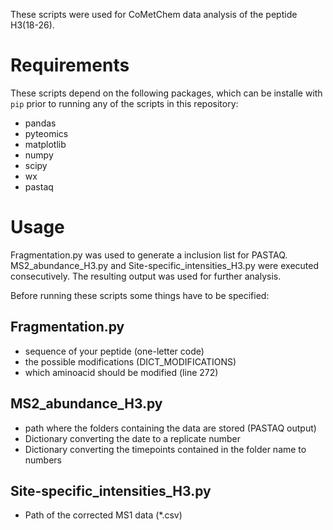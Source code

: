 These scripts were used for CoMetChem data analysis of the peptide H3(18-26).

# Requirements

These scripts depend on the following packages, which can be installe with `pip`
prior to running any of the scripts in this repository:

- pandas
- pyteomics
- matplotlib
- numpy
- scipy
- wx
- pastaq


# Usage
Fragmentation.py was used to generate a inclusion list for PASTAQ.
MS2_abundance_H3.py and Site-specific_intensities_H3.py were executed consecutively. The resulting output was used for further analysis.

Before running these scripts some things have to be specified:

## Fragmentation.py
- sequence of your peptide (one-letter code)
- the possible modifications (DICT_MODIFICATIONS)
- which aminoacid should be modified (line 272)

## MS2_abundance_H3.py
- path where the folders containing the data are stored (PASTAQ output)
- Dictionary converting the date to a replicate number
- Dictionary converting the timepoints contained in the folder name to numbers

## Site-specific_intensities_H3.py
- Path of the corrected MS1 data (*.csv)
